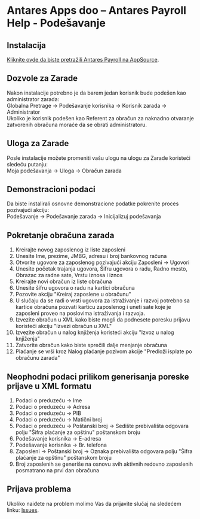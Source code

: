 # Antares Apps doo – Antares Payroll Help - Podešavanje

## Instalacija
[Kliknite ovde da biste pretražili Antares Payroll na AppSource](https://appsource.microsoft.com/en-us/product/dynamics-365-business-central/PUBID.antaresapps1634735406093%7CAID.payroll%7CPAPPID.82ed9411-e456-4ed9-848d-035fead71575).

## Dozvole za Zarade
Nakon instalacije potrebno je da barem jedan korisnik bude podešen kao administrator zarada:<br/>
Globalna Pretrage -> Podešavanje korisnika -> Korisnik zarada -> Administrator<br/>
Ukoliko je korisnik podešen kao Referent za obračun za naknadno otvaranje zatvorenih obračuna moraće da se obrati administratoru.

## Uloga za Zarade
Posle instalacije možete promeniti vašu ulogu na ulogu za Zarade koristeći sledeću putanju:<br/>
Moja podešavanja -> Uloga -> Obračun zarada

## Demonstracioni podaci
Da biste instalirali osnovne demonstracione podatke pokrenite proces pozivajući akciju:<br/>
Podešavanje -> Podešavanje zarada -> Inicijalizuj podešavanja

## Pokretanje obračuna zarada
1. Kreirajte novog zaposlenog iz liste zaposleni
1. Unesite Ime, prezime, JMBG, adresu i broj bankovnog računa
1. Otvorite ugovore za zaposlenog pozivajući akciju Zaposleni -> Ugovori
1. Unesite početak trajanja ugovora, Šifru ugovora o radu, Radno mesto, Obrazac za radne sate, Vrstu iznosa i iznos
1. Kreirajte novi obračun iz liste obračuna
1. Unesite šifru ugovora o radu na kartici obračuna
1. Pozovite akciju "Kreiraj zaposlene u obračunu"
1. U slučaju da se radi o vrsti ugovora za istraživanje i razvoj potrebno sa kartice obračuna pozvati karticu zaposlenog i uneti sate koje je zaposleni proveo na poslovima istraživanja i razvoja.
1. Izvezite obračun u XML kako biste mogli da podnesete poresku prijavu koristeći akciju "Izvezi obračun u XML"
1. Izvezite obračun u nalog knjiženja koristeći akciju "Izvoz u nalog knjiženja"
1. Zatvorite obračun kako biste sprečili dalje menjanje obračuna
1. Plaćanje se vrši kroz Nalog plaćanje pozivom akcije "Predloži isplate po obračunu zarada"

## Neophodni podaci prilikom generisanja poreske prijave u XML formatu
1. Podaci o preduzeću -> Ime
1. Podaci o preduzeću -> Adresa
1. Podaci o preduzeću -> PIB
1. Podaci o preduzeću -> Matični broj
1. Podaci o preduzeću -> Poštanski broj -> Sedište prebivališta odgovara polju "Šifra plaćanje za opštinu" poštanskom broju
1. Podešavanje korisnika -> E-adresa
1. Podešavanje korisnika -> Br. telefona
1. Zaposleni -> Poštanski broj -> Oznaka prebivališta odgovara polju "Šifra plaćanje za opštinu" poštanskom broju
1. Broj zaposlenih se generiše na osnovu svih aktivnih redovno zaposlenih posmatrano na prvi dan obračuna

## Prijava problema
Ukoliko naiđete na problem molimo Vas da prijavite slučaj na sledećem linku:
[Issues](https://github.com/AntaresAppsDoo/Wiki/issues).
